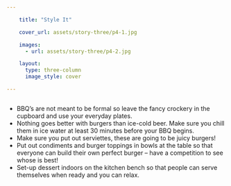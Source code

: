 ```yaml
---

    title: "Style It"

    cover_url: assets/story-three/p4-1.jpg

    images:
      - url: assets/story-three/p4-2.jpg

    layout:
      type: three-column
      image_style: cover

---
```


<img data-media-id="images:1">

-	BBQ’s are not meant to be formal so leave the fancy crockery in the cupboard and use your everyday plates.
-	Nothing goes better with burgers than ice-cold beer. Make sure you chill them in ice water at least 30 minutes before your BBQ begins.
-	Make sure you put out serviettes, these are going to be juicy burgers!
-	Put out condiments and burger toppings in bowls at the table so that everyone can build their own perfect burger – have a competition to see whose is best!
-	Set-up dessert indoors on the kitchen bench so that people can serve themselves when ready and you can relax.
